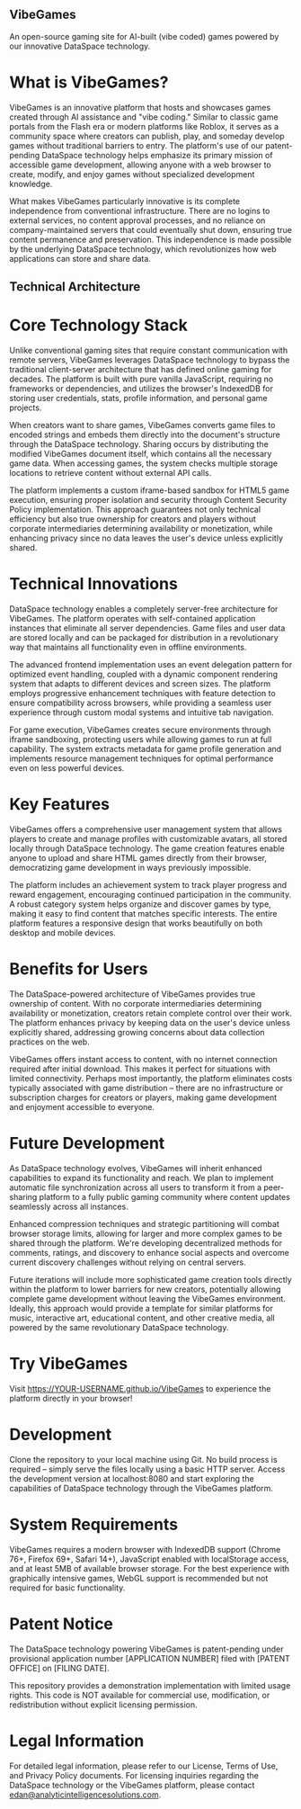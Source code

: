 ## VibeGames
An open-source gaming site for AI-built (vibe coded) games powered by our innovative DataSpace technology.

# What is VibeGames?
VibeGames is an innovative platform that hosts and showcases games created through AI assistance and "vibe coding." Similar to classic game portals from the Flash era or modern platforms like Roblox, it serves as a community space where creators can publish, play, and someday develop games without traditional barriers to entry. The platform's use of our patent-pending DataSpace technology helps emphasize its primary mission of accessible game development, allowing anyone with a web browser to create, modify, and enjoy games without specialized development knowledge.

What makes VibeGames particularly innovative is its complete independence from conventional infrastructure. There are no logins to external services, no content approval processes, and no reliance on company-maintained servers that could eventually shut down, ensuring true content permanence and preservation. This independence is made possible by the underlying DataSpace technology, which revolutionizes how web applications can store and share data.

## Technical Architecture
# Core Technology Stack
Unlike conventional gaming sites that require constant communication with remote servers, VibeGames leverages DataSpace technology to bypass the traditional client-server architecture that has defined online gaming for decades. The platform is built with pure vanilla JavaScript, requiring no frameworks or dependencies, and utilizes the browser's IndexedDB for storing user credentials, stats, profile information, and personal game projects.

When creators want to share games, VibeGames converts game files to encoded strings and embeds them directly into the document's structure through the DataSpace technology. Sharing occurs by distributing the modified VibeGames document itself, which contains all the necessary game data. When accessing games, the system checks multiple storage locations to retrieve content without external API calls.

The platform implements a custom iframe-based sandbox for HTML5 game execution, ensuring proper isolation and security through Content Security Policy implementation. This approach guarantees not only technical efficiency but also true ownership for creators and players without corporate intermediaries determining availability or monetization, while enhancing privacy since no data leaves the user's device unless explicitly shared.

# Technical Innovations
DataSpace technology enables a completely server-free architecture for VibeGames. The platform operates with self-contained application instances that eliminate all server dependencies. Game files and user data are stored locally and can be packaged for distribution in a revolutionary way that maintains all functionality even in offline environments.

The advanced frontend implementation uses an event delegation pattern for optimized event handling, coupled with a dynamic component rendering system that adapts to different devices and screen sizes. The platform employs progressive enhancement techniques with feature detection to ensure compatibility across browsers, while providing a seamless user experience through custom modal systems and intuitive tab navigation.

For game execution, VibeGames creates secure environments through iframe sandboxing, protecting users while allowing games to run at full capability. The system extracts metadata for game profile generation and implements resource management techniques for optimal performance even on less powerful devices.

# Key Features
VibeGames offers a comprehensive user management system that allows players to create and manage profiles with customizable avatars, all stored locally through DataSpace technology. The game creation features enable anyone to upload and share HTML games directly from their browser, democratizing game development in ways previously impossible.

The platform includes an achievement system to track player progress and reward engagement, encouraging continued participation in the community. A robust category system helps organize and discover games by type, making it easy to find content that matches specific interests. The entire platform features a responsive design that works beautifully on both desktop and mobile devices.

# Benefits for Users
The DataSpace-powered architecture of VibeGames provides true ownership of content. With no corporate intermediaries determining availability or monetization, creators retain complete control over their work. The platform enhances privacy by keeping data on the user's device unless explicitly shared, addressing growing concerns about data collection practices on the web.

VibeGames offers instant access to content, with no internet connection required after initial download. This makes it perfect for situations with limited connectivity. Perhaps most importantly, the platform eliminates costs typically associated with game distribution – there are no infrastructure or subscription charges for creators or players, making game development and enjoyment accessible to everyone.

# Future Development
As DataSpace technology evolves, VibeGames will inherit enhanced capabilities to expand its functionality and reach. We plan to implement automatic file synchronization across all users to transform it from a peer-sharing platform to a fully public gaming community where content updates seamlessly across all instances.

Enhanced compression techniques and strategic partitioning will combat browser storage limits, allowing for larger and more complex games to be shared through the platform. We're developing decentralized methods for comments, ratings, and discovery to enhance social aspects and overcome current discovery challenges without relying on central servers.

Future iterations will include more sophisticated game creation tools directly within the platform to lower barriers for new creators, potentially allowing complete game development without leaving the VibeGames environment. Ideally, this approach would provide a template for similar platforms for music, interactive art, educational content, and other creative media, all powered by the same revolutionary DataSpace technology.

# Try VibeGames
Visit https://YOUR-USERNAME.github.io/VibeGames to experience the platform directly in your browser!

# Development
Clone the repository to your local machine using Git. No build process is required – simply serve the files locally using a basic HTTP server. Access the development version at localhost:8080 and start exploring the capabilities of DataSpace technology through the VibeGames platform.

# System Requirements
VibeGames requires a modern browser with IndexedDB support (Chrome 76+, Firefox 69+, Safari 14+), JavaScript enabled with localStorage access, and at least 5MB of available browser storage. For the best experience with graphically intensive games, WebGL support is recommended but not required for basic functionality.

# Patent Notice
The DataSpace technology powering VibeGames is patent-pending under provisional application number [APPLICATION NUMBER] filed with [PATENT OFFICE] on [FILING DATE].

This repository provides a demonstration implementation with limited usage rights. This code is NOT available for commercial use, modification, or redistribution without explicit licensing permission.

# Legal Information
For detailed legal information, please refer to our License, Terms of Use, and Privacy Policy documents. For licensing inquiries regarding the DataSpace technology or the VibeGames platform, please contact edan@analyticintelligencesolutions.com.
